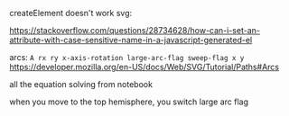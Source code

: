 createElement doesn't work svg:

https://stackoverflow.com/questions/28734628/how-can-i-set-an-attribute-with-case-sensitive-name-in-a-javascript-generated-el

arcs:
`A rx ry x-axis-rotation large-arc-flag sweep-flag x y`  
https://developer.mozilla.org/en-US/docs/Web/SVG/Tutorial/Paths#Arcs


all the equation solving from notebook


when you move to the top hemisphere, you switch large arc flag